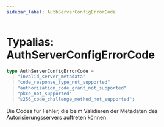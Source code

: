```yaml
---
sidebar_label: AuthServerConfigErrorCode
---
```


# Typalias: AuthServerConfigErrorCode

```ts
type AuthServerConfigErrorCode = 
  | "invalid_server_metadata"
  | "code_response_type_not_supported"
  | "authorization_code_grant_not_supported"
  | "pkce_not_supported"
  | "s256_code_challenge_method_not_supported";
```

Die Codes für Fehler, die beim Validieren der Metadaten des Autorisierungsservers auftreten können.